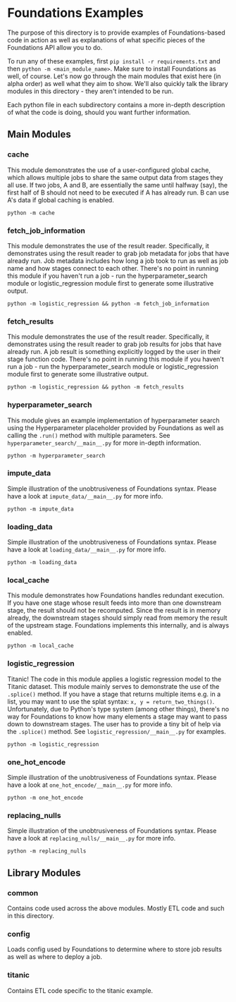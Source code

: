 # Foundations Examples

The purpose of this directory is to provide examples of Foundations-based code in action as well as explanations of what specific pieces of the Foundations API allow you to do.

To run any of these examples, first `pip install -r requirements.txt` and then `python -m <main_module_name>`.  Make sure to install Foundations as well, of course.  Let's now go through the main modules that exist here (in alpha order) as well what they aim to show.  We'll also quickly talk the library modules in this directory - they aren't intended to be run.

Each python file in each subdirectory contains a more in-depth description of what the code is doing, should you want further information.

## Main Modules

### cache

This module demonstrates the use of a user-configured global cache, which allows multiple jobs to share the same output data from stages they all use.  If two jobs, A and B, are essentially the same until halfway (say), the first half of B should not need to be executed if A has already run.  B can use A's data if global caching is enabled.

`python -m cache`

### fetch_job_information

This module demonstrates the use of the result reader.  Specifically, it demonstrates using the result reader to grab job metadata for jobs that have already run.  Job metadata includes how long a job took to run as well as job name and how stages connect to each other.  There's no point in running this module if you haven't run a job - run the hyperparameter_search module or logistic_regression module first to generate some illustrative output.

`python -m logistic_regression && python -m fetch_job_information`

### fetch_results

This module demonstrates the use of the result reader.  Specifically, it demonstrates using the result reader to grab job results for jobs that have already run.  A job result is something explicitly logged by the user in their stage function code.  There's no point in running this module if you haven't run a job - run the hyperparameter_search module or logistic_regression module first to generate some illustrative output.

`python -m logistic_regression && python -m fetch_results`

### hyperparameter_search

This module gives an example implementation of hyperparameter search using the Hyperparameter placeholder provided by Foundations as well as calling the `.run()` method with multiple parameters.  See `hyperparameter_search/__main__.py` for more in-depth information.

`python -m hyperparameter_search`

### impute_data

Simple illustration of the unobtrusiveness of Foundations syntax.  Please have a look at `impute_data/__main__.py` for more info.

`python -m impute_data`

### loading_data

Simple illustration of the unobtrusiveness of Foundations syntax.  Please have a look at `loading_data/__main__.py` for more info.

`python -m loading_data`

### local_cache

This module demonstrates how Foundations handles redundant execution.  If you have one stage whose result feeds into more than one downstream stage, the result should not be recomputed.  Since the result is in memory already, the downstream stages should simply read from memory the result of the upstream stage.  Foundations implements this internally, and is always enabled.

`python -m local_cache`

### logistic_regression

Titanic!  The code in this module applies a logistic regression model to the Titanic dataset.  This module mainly serves to demonstrate the use of the `.splice()` method.  If you have a stage that returns multiple items e.g. in a list, you may want to use the splat syntax: `x, y = return_two_things()`.  Unfortunately, due to Python's type system (among other things), there's no way for Foundations to know how many elements a stage may want to pass down to downstream stages.  The user has to provide a tiny bit of help via the `.splice()` method.  See `logistic_regression/__main__.py` for examples.

`python -m logistic_regression`

### one_hot_encode

Simple illustration of the unobtrusiveness of Foundations syntax.  Please have a look at `one_hot_encode/__main__.py` for more info.

`python -m one_hot_encode`

### replacing_nulls

Simple illustration of the unobtrusiveness of Foundations syntax.  Please have a look at `replacing_nulls/__main__.py` for more info.

`python -m replacing_nulls`

## Library Modules

### common

Contains code used across the above modules.  Mostly ETL code and such in this directory.

### config

Loads config used by Foundations to determine where to store job results as well as where to deploy a job.

### titanic

Contains ETL code specific to the titanic example.
